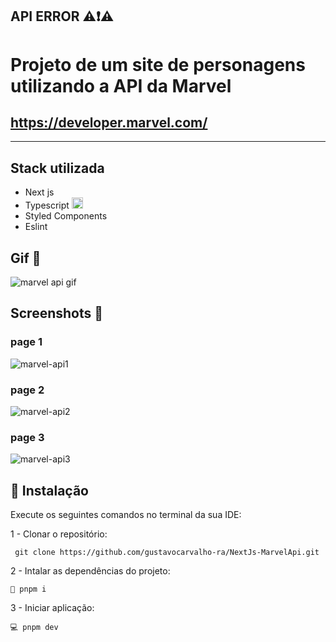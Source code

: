 ## API ERROR ⚠❗⚠

# Projeto de um site de personagens utilizando a API da Marvel
## https://developer.marvel.com/ 

<hr/>

## Stack utilizada 
- Next js
- Typescript <img src="https://cdn3.emoji.gg/emojis/8584-typescript.png" width="18px" height="18px" alt="TypeScript">
- Styled Components
- Eslint


## Gif 📸

![marvel api gif](https://github.com/gustavocarvalho-ra/NextJs-MarvelApi/assets/137126878/1e992a76-97eb-4d8d-a3c7-04991ba7cd96)



## Screenshots 📸

### page 1
![marvel-api1](https://github.com/gustavocarvalho-ra/NextJs-MarvelApi/assets/137126878/7aa85926-2463-4c6b-a2f0-b8315863c42e)


### page 2
![marvel-api2](https://github.com/gustavocarvalho-ra/NextJs-MarvelApi/assets/137126878/75975840-68b7-435f-8e22-26d28307cf38)


### page 3
![marvel-api3](https://github.com/gustavocarvalho-ra/NextJs-MarvelApi/assets/137126878/a4d50a57-2157-4ef6-ba9f-438ca123b8d1)



## 🔧 Instalação
Execute os seguintes comandos no terminal da sua IDE:

1 - Clonar o repositório:
```
 git clone https://github.com/gustavocarvalho-ra/NextJs-MarvelApi.git
```
2 - Intalar as dependências do projeto:
```
🧰 pnpm i
```
3 - Iniciar aplicação:
```
💻 pnpm dev 
```
